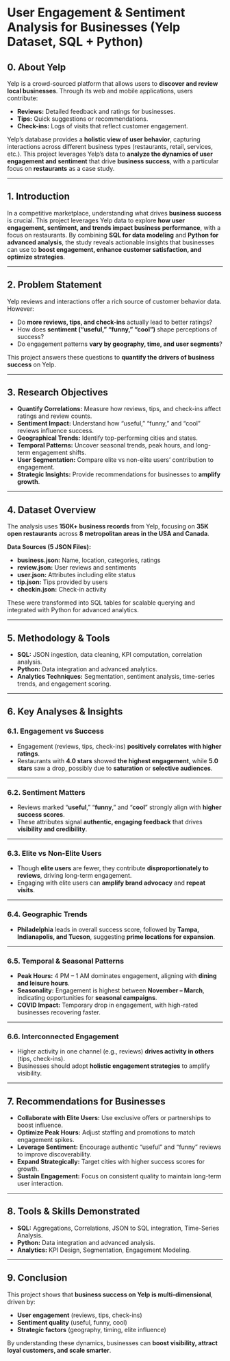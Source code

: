# **User Engagement & Sentiment Analysis for Businesses (Yelp Dataset, SQL + Python)**  

## **0. About Yelp** 


Yelp is a crowd-sourced platform that allows users to **discover and review local businesses**. Through its web and mobile applications, users contribute:  
- **Reviews:** Detailed feedback and ratings for businesses.  
- **Tips:** Quick suggestions or recommendations.  
- **Check-ins:** Logs of visits that reflect customer engagement.  

Yelp’s database provides a **holistic view of user behavior**, capturing interactions across different business types (restaurants, retail, services, etc.). This project leverages Yelp’s data to **analyze the dynamics of user engagement and sentiment** that drive **business success**, with a particular focus on **restaurants** as a case study.  

---

## **1. Introduction**  
In a competitive marketplace, understanding what drives **business success** is crucial. This project leverages Yelp data to explore **how user engagement, sentiment, and trends impact business performance**, with a focus on restaurants. By combining **SQL for data modeling** and **Python for advanced analysis**, the study reveals actionable insights that businesses can use to **boost engagement, enhance customer satisfaction, and optimize strategies**.

---

## **2. Problem Statement**  
Yelp reviews and interactions offer a rich source of customer behavior data. However:  
- Do **more reviews, tips, and check-ins** actually lead to better ratings?  
- How does **sentiment (“useful,” “funny,” “cool”)** shape perceptions of success?  
- Do engagement patterns **vary by geography, time, and user segments**?  

This project answers these questions to **quantify the drivers of business success** on Yelp.

---

## **3. Research Objectives**  
- **Quantify Correlations:** Measure how reviews, tips, and check-ins affect ratings and review counts.  
- **Sentiment Impact:** Understand how “useful,” “funny,” and “cool” reviews influence success.  
- **Geographical Trends:** Identify top-performing cities and states.  
- **Temporal Patterns:** Uncover seasonal trends, peak hours, and long-term engagement shifts.  
- **User Segmentation:** Compare elite vs non-elite users’ contribution to engagement.  
- **Strategic Insights:** Provide recommendations for businesses to **amplify growth**.

---

## **4. Dataset Overview**  
The analysis uses **150K+ business records** from Yelp, focusing on **35K open restaurants** across **8 metropolitan areas in the USA and Canada**.  

**Data Sources (5 JSON Files):**  
- **business.json:** Name, location, categories, ratings  
- **review.json:** User reviews and sentiments  
- **user.json:** Attributes including elite status  
- **tip.json:** Tips provided by users  
- **checkin.json:** Check-in activity  

These were transformed into SQL tables for scalable querying and integrated with Python for advanced analytics.

---

## **5. Methodology & Tools**  
- **SQL:** JSON ingestion, data cleaning, KPI computation, correlation analysis.  
- **Python:** Data integration and advanced analytics.  
- **Analytics Techniques:** Segmentation, sentiment analysis, time-series trends, and engagement scoring.

---

## **6. Key Analyses & Insights**  

### **6.1. Engagement vs Success**  
- Engagement (reviews, tips, check-ins) **positively correlates with higher ratings**.  
- Restaurants with **4.0 stars** showed **the highest engagement**, while **5.0 stars** saw a drop, possibly due to **saturation** or **selective audiences**.

---

### **6.2. Sentiment Matters**  
- Reviews marked “**useful**,” “**funny**,” and “**cool**” strongly align with **higher success scores**.  
- These attributes signal **authentic, engaging feedback** that drives **visibility and credibility**.

---

### **6.3. Elite vs Non-Elite Users**  
- Though **elite users** are fewer, they contribute **disproportionately to reviews**, driving long-term engagement.  
- Engaging with elite users can **amplify brand advocacy** and **repeat visits**.

---

### **6.4. Geographic Trends**  
- **Philadelphia** leads in overall success score, followed by **Tampa, Indianapolis, and Tucson**, suggesting **prime locations for expansion**.

---

### **6.5. Temporal & Seasonal Patterns**  
- **Peak Hours:** 4 PM – 1 AM dominates engagement, aligning with **dining and leisure hours**.  
- **Seasonality:** Engagement is highest between **November – March**, indicating opportunities for **seasonal campaigns**.  
- **COVID Impact:** Temporary drop in engagement, with high-rated businesses recovering faster.

---

### **6.6. Interconnected Engagement**  
- Higher activity in one channel (e.g., reviews) **drives activity in others** (tips, check-ins).  
- Businesses should adopt **holistic engagement strategies** to amplify visibility.

---

## **7. Recommendations for Businesses**  
- **Collaborate with Elite Users:** Use exclusive offers or partnerships to boost influence.  
- **Optimize Peak Hours:** Adjust staffing and promotions to match engagement spikes.  
- **Leverage Sentiment:** Encourage authentic “useful” and “funny” reviews to improve discoverability.  
- **Expand Strategically:** Target cities with higher success scores for growth.  
- **Sustain Engagement:** Focus on consistent quality to maintain long-term user interaction.

---

## **8. Tools & Skills Demonstrated**  
- **SQL:** Aggregations, Correlations, JSON to SQL integration, Time-Series Analysis.  
- **Python:** Data integration and advanced analysis.  
- **Analytics:** KPI Design, Segmentation, Engagement Modeling.

---

## **9. Conclusion**  
This project shows that **business success on Yelp is multi-dimensional**, driven by:  
- **User engagement** (reviews, tips, check-ins)  
- **Sentiment quality** (useful, funny, cool)  
- **Strategic factors** (geography, timing, elite influence)  

By understanding these dynamics, businesses can **boost visibility, attract loyal customers, and scale smarter**.
